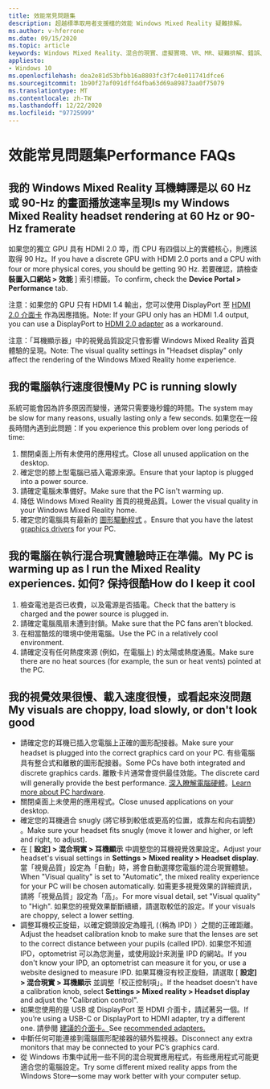 ```yaml
---
title: 效能常見問題集
description: 超越標準取用者支援檔的效能 Windows Mixed Reality 疑難排解。
ms.author: v-hferrone
ms.date: 09/15/2020
ms.topic: article
keywords: Windows Mixed Reality、混合的現實、虛擬實境、VR、MR、疑難排解、錯誤、協助、支援、效能
appliesto:
- Windows 10
ms.openlocfilehash: dea2e81d53bfbb16a8803fc3f7c4e011741dfce6
ms.sourcegitcommit: 1b90f27af091dffd4fba63d69a89873aa0f75079
ms.translationtype: MT
ms.contentlocale: zh-TW
ms.lasthandoff: 12/22/2020
ms.locfileid: "97725999"
---
```

# <a name="performance-faqs"></a><span data-ttu-id="d87a6-104">效能常見問題集</span><span class="sxs-lookup"><span data-stu-id="d87a6-104">Performance FAQs</span></span>

## <a name="is-my-windows-mixed-reality-headset-rendering-at-60-hz-or-90-hz-framerate"></a><span data-ttu-id="d87a6-105">我的 Windows Mixed Reality 耳機轉譯是以 60 Hz 或 90-Hz 的畫面播放速率呈現</span><span class="sxs-lookup"><span data-stu-id="d87a6-105">Is my Windows Mixed Reality headset rendering at 60 Hz or 90-Hz framerate</span></span>

<span data-ttu-id="d87a6-106">如果您的獨立 GPU 具有 HDMI 2.0 埠，而 CPU 有四個以上的實體核心，則應該取得 90 Hz。</span><span class="sxs-lookup"><span data-stu-id="d87a6-106">If you have a discrete GPU with HDMI 2.0 ports and a CPU with four or more physical cores, you should be getting 90 Hz.</span></span> <span data-ttu-id="d87a6-107">若要確認，請檢查 **裝置入口網站 > 效能** ] 索引標籤。</span><span class="sxs-lookup"><span data-stu-id="d87a6-107">To confirm, check the **Device Portal > Performance** tab.</span></span>

<span data-ttu-id="d87a6-108">注意：如果您的 GPU 只有 HDMI 1.4 輸出，您可以使用 DisplayPort 至 [HDMI 2.0 介面卡](recommended-adapters-for-windows-mixed-reality-capable-pcs.md) 作為因應措施。</span><span class="sxs-lookup"><span data-stu-id="d87a6-108">Note: If your GPU only has an HDMI 1.4 output, you can use a DisplayPort to [HDMI 2.0 adapter](recommended-adapters-for-windows-mixed-reality-capable-pcs.md) as a workaround.</span></span>

<span data-ttu-id="d87a6-109">注意：「耳機顯示器」中的視覺品質設定只會影響 Windows Mixed Reality 首頁體驗的呈現。</span><span class="sxs-lookup"><span data-stu-id="d87a6-109">Note: The visual quality settings in "Headset display" only affect the rendering of the Windows Mixed Reality home experience.</span></span>

## <a name="my-pc-is-running-slowly"></a><span data-ttu-id="d87a6-110">我的電腦執行速度很慢</span><span class="sxs-lookup"><span data-stu-id="d87a6-110">My PC is running slowly</span></span>

<span data-ttu-id="d87a6-111">系統可能會因為許多原因而變慢，通常只需要幾秒鐘的時間。</span><span class="sxs-lookup"><span data-stu-id="d87a6-111">The system may be slow for many reasons, usually lasting only a few seconds.</span></span> <span data-ttu-id="d87a6-112">如果您在一段長時間內遇到此問題：</span><span class="sxs-lookup"><span data-stu-id="d87a6-112">If you experience this problem over long periods of time:</span></span>

1. <span data-ttu-id="d87a6-113">關閉桌面上所有未使用的應用程式。</span><span class="sxs-lookup"><span data-stu-id="d87a6-113">Close all unused application on the desktop.</span></span>
2. <span data-ttu-id="d87a6-114">確定您的膝上型電腦已插入電源來源。</span><span class="sxs-lookup"><span data-stu-id="d87a6-114">Ensure that your laptop is plugged into a power source.</span></span>
3. <span data-ttu-id="d87a6-115">請確定電腦未準備好。</span><span class="sxs-lookup"><span data-stu-id="d87a6-115">Make sure that the PC isn't warming up.</span></span>
4. <span data-ttu-id="d87a6-116">降低 Windows Mixed Reality 首頁的視覺品質。</span><span class="sxs-lookup"><span data-stu-id="d87a6-116">Lower the visual quality in your Windows Mixed Reality home.</span></span>
5. <span data-ttu-id="d87a6-117">確定您的電腦具有最新的 [圖形驅動程式](other-questions.md#my-graphics-driver-isnt-supported-im-getting-graphics-driver-failure-errors) 。</span><span class="sxs-lookup"><span data-stu-id="d87a6-117">Ensure that you have the latest [graphics drivers](other-questions.md#my-graphics-driver-isnt-supported-im-getting-graphics-driver-failure-errors) for your PC.</span></span>

## <a name="my-pc-is-warming-up-as-i-run-the-mixed-reality-experiences-how-do-i-keep-it-cool"></a><span data-ttu-id="d87a6-118">我的電腦在執行混合現實體驗時正在準備。</span><span class="sxs-lookup"><span data-stu-id="d87a6-118">My PC is warming up as I run the Mixed Reality experiences.</span></span> <span data-ttu-id="d87a6-119">如何? 保持很酷</span><span class="sxs-lookup"><span data-stu-id="d87a6-119">How do I keep it cool</span></span>

1. <span data-ttu-id="d87a6-120">檢查電池是否已收費，以及電源是否插電。</span><span class="sxs-lookup"><span data-stu-id="d87a6-120">Check that the battery is charged and the power source is plugged in.</span></span>
2. <span data-ttu-id="d87a6-121">請確定電腦風扇未遭到封鎖。</span><span class="sxs-lookup"><span data-stu-id="d87a6-121">Make sure that the PC fans aren't blocked.</span></span>
3. <span data-ttu-id="d87a6-122">在相當酷炫的環境中使用電腦。</span><span class="sxs-lookup"><span data-stu-id="d87a6-122">Use the PC in a relatively cool environment.</span></span>
4. <span data-ttu-id="d87a6-123">請確定沒有任何熱度來源 (例如，在電腦上) 的太陽或熱度通風。</span><span class="sxs-lookup"><span data-stu-id="d87a6-123">Make sure there are no heat sources (for example, the sun or heat vents) pointed at the PC.</span></span>

## <a name="my-visuals-are-choppy-load-slowly-or-dont-look-good"></a><span data-ttu-id="d87a6-124">我的視覺效果很慢、載入速度很慢，或看起來沒問題</span><span class="sxs-lookup"><span data-stu-id="d87a6-124">My visuals are choppy, load slowly, or don't look good</span></span>

* <span data-ttu-id="d87a6-125">請確定您的耳機已插入您電腦上正確的圖形配接器。</span><span class="sxs-lookup"><span data-stu-id="d87a6-125">Make sure your headset is plugged into the correct graphics card on your PC.</span></span> <span data-ttu-id="d87a6-126">有些電腦具有整合式和離散的圖形配接器。</span><span class="sxs-lookup"><span data-stu-id="d87a6-126">Some PCs have both integrated and discrete graphics cards.</span></span> <span data-ttu-id="d87a6-127">離散卡片通常會提供最佳效能。</span><span class="sxs-lookup"><span data-stu-id="d87a6-127">The discrete card will generally provide the best performance.</span></span> <span data-ttu-id="d87a6-128">[深入瞭解電腦硬體](windows-mixed-reality-minimum-pc-hardware-compatibility-guidelines.md)。</span><span class="sxs-lookup"><span data-stu-id="d87a6-128">[Learn more about PC hardware](windows-mixed-reality-minimum-pc-hardware-compatibility-guidelines.md).</span></span>
* <span data-ttu-id="d87a6-129">關閉桌面上未使用的應用程式。</span><span class="sxs-lookup"><span data-stu-id="d87a6-129">Close unused applications on your desktop.</span></span>
* <span data-ttu-id="d87a6-130">確定您的耳機適合 snugly (將它移到較低或更高的位置，或靠左和向右調整) 。</span><span class="sxs-lookup"><span data-stu-id="d87a6-130">Make sure your headset fits snugly (move it lower and higher, or left and right, to adjust).</span></span>
* <span data-ttu-id="d87a6-131">在 [ **設定] > 混合現實 > 耳機顯示** 中調整您的耳機視覺效果設定。</span><span class="sxs-lookup"><span data-stu-id="d87a6-131">Adjust your headset's visual settings in **Settings > Mixed reality > Headset display**.</span></span> <span data-ttu-id="d87a6-132">當「視覺品質」設定為「自動」時，將會自動選擇您電腦的混合現實體驗。</span><span class="sxs-lookup"><span data-stu-id="d87a6-132">When "Visual quality" is set to "Automatic", the mixed reality experience for your PC will be chosen automatically.</span></span> <span data-ttu-id="d87a6-133">如需更多視覺效果的詳細資訊，請將「視覺品質」設定為「高」。</span><span class="sxs-lookup"><span data-stu-id="d87a6-133">For more visual detail, set "Visual quality" to "High".</span></span> <span data-ttu-id="d87a6-134">如果您的視覺效果斷斷續續，請選取較低的設定。</span><span class="sxs-lookup"><span data-stu-id="d87a6-134">If your visuals are choppy, select a lower setting.</span></span>
* <span data-ttu-id="d87a6-135">調整耳機校正旋鈕，以確定鏡頭設定為瞳孔 (（稱為 IPD) ）之間的正確距離。</span><span class="sxs-lookup"><span data-stu-id="d87a6-135">Adjust the headset calibration knob to make sure that the lenses are set to the correct distance between your pupils (called IPD).</span></span> <span data-ttu-id="d87a6-136">如果您不知道 IPD，optometrist 可以為您測量，或使用設計來測量 IPD 的網站。</span><span class="sxs-lookup"><span data-stu-id="d87a6-136">If you don't know your IPD, an optometrist can measure it for you, or use a website designed to measure IPD.</span></span> <span data-ttu-id="d87a6-137">如果耳機沒有校正旋鈕，請選取 [ **設定] > 混合現實 > 耳機顯示** 並調整「校正控制項」。</span><span class="sxs-lookup"><span data-stu-id="d87a6-137">If the headset doesn't have a calibration knob, select **Settings > Mixed reality > Headset display** and adjust the "Calibration control".</span></span>
* <span data-ttu-id="d87a6-138">如果您使用的是 USB 或 DisplayPort 至 HDMI 介面卡，請試著另一個。</span><span class="sxs-lookup"><span data-stu-id="d87a6-138">If you’re using a USB-C or DisplayPort to HDMI adapter, try a different one.</span></span> <span data-ttu-id="d87a6-139">請參閱 [建議的介面卡。](recommended-adapters-for-windows-mixed-reality-capable-pcs.md)</span><span class="sxs-lookup"><span data-stu-id="d87a6-139">See [recommended adapters.](recommended-adapters-for-windows-mixed-reality-capable-pcs.md)</span></span>
* <span data-ttu-id="d87a6-140">中斷任何可能連接到電腦圖形配接器的額外監視器。</span><span class="sxs-lookup"><span data-stu-id="d87a6-140">Disconnect any extra monitors that may be connected to your PC’s graphics card.</span></span>
* <span data-ttu-id="d87a6-141">從 Windows 市集中試用一些不同的混合現實應用程式，有些應用程式可能更適合您的電腦設定。</span><span class="sxs-lookup"><span data-stu-id="d87a6-141">Try some different mixed reality apps from the Windows Store—some may work better with your computer setup.</span></span>
